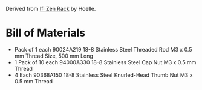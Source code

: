 
Derived from [Ifi Zen Rack](https://www.thingiverse.com/thing:4960297/files) by Hoelle. 

# Bill of Materials
- Pack of 1 each	90024A219	18-8 Stainless Steel Threaded Rod M3 x 0.5 mm Thread Size, 500 mm Long
- 1	Pack of 10 each	94000A330	18-8 Stainless Steel Cap Nut M3 x 0.5 mm Thread
- 4	Each	90368A150	18-8 Stainless Steel Knurled-Head Thumb Nut M3 x 0.5 mm Thread
				
				
				
				
				
